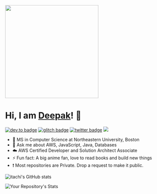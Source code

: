 <img src="https://media.giphy.com/media/aNqEFrYVnsS52/giphy.gif" width="300">

# Hi, I am [Deepak](https://deepak-kumar.netlify.app/)! :wave:
[![dev.to badge](https://img.shields.io/badge/linkedin-deepak-%230177B5?style=flat&logo=linkedin)](https://www.linkedin.com/in/deepak-kumar-bb1810115/)
[![glitch badge](https://img.shields.io/badge/facebook-mo.deepak-%230177B5?style=flat&logo=facebook)](https://www.facebook.com/Deepakk.svpuc)
[![twitter badge](https://img.shields.io/badge/instagram-@deepak-%23E4415F?style=flat&logo=instagram&logoColor=white)](https://www.instagram.com/itachi.deepak/)
![](https://komarev.com/ghpvc/?username=itachi1994&color=brightgreen&style=flat)
   * 🏫 MS in Computer Science  at Northeastern University, Boston 
   * 💬 Ask me about AWS, JavaScript, Java, Databases
   * :cloud:  AWS Certified Developer and Solution Architect Associate
   * ⚡ Fun fact: A big anime fan, love to read books and build new things
   * :exclamation:  Most repositories are Private. Drop a request to make it public.


![itachi's GitHub stats](https://github-readme-stats.vercel.app/api?username=itachi1994&hide=stars&count_private=true&show_icons=true&theme=tokyonight)


![Your Repository's Stats](https://github-readme-stats.vercel.app/api/top-langs/?username=itachi1994&theme=tokyonight)
